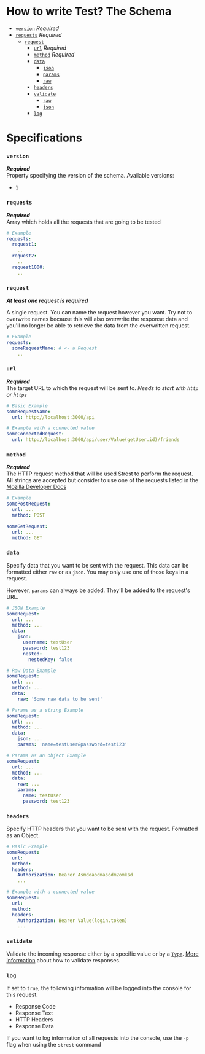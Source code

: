 # How to write Test? The Schema
- [`version`](#version) _Required_
- [`requests`](#requests) _Required_
  - [`request`](#request)
    - [`url`](#url) _Required_
    - [`method`](#method) _Required_
    - [`data`](#data)
      - [`json`](#data)
      - [`params`](#data)
      - [`raw`](#data)
    - [`headers`](#headers)
    - [`validate`](#validate)
      - [`raw`](#validate)
      - [`json`](#validate)
    - [`log`](#log)


# Specifications
### `version`
**_Required_**<br>
Property specifying the version of the schema. Available versions:
- `1`

### `requests`
**_Required_**<br>
Array which holds all the requests that are going to be tested
```yaml
# Example
requests:
  request1:
    ..
  request2:
    ..
  request1000:
    ..
```
### `request`
**_At least one request is required_**<br>

A single request. You can name the request however you want. Try not to overwrite names because
this will also overwrite the response data and you'll no longer be able to retrieve the data from the overwritten request.
```yaml
# Example
requests:
  someRequestName: # <- a Request
    ..
```
### `url`
**_Required_**<br>
The target URL to which the request will be sent to. _Needs to start with `http` or `https`_
```yaml
# Basic Example
someRequestName:
  url: http://localhost:3000/api

# Example with a connected value
someConnectedRequest:
  url: http://localhost:3000/api/user/Value(getUser.id)/friends
```
### `method`
**_Required_**<br>
The HTTP request method that will be used Strest to perform the request. All strings are accepted but consider to use one of the requests listed in the [Mozilla Developer Docs](https://developer.mozilla.org/en-US/docs/Web/HTTP/Methods)
```yaml
# Example
somePostRequest:
  url: ...
  method: POST

someGetRequest:
  url: ...
  method: GET
```

### `data`
Specify data that you want to be sent with the request. This data can be formatted either `raw` or as `json`. You may only use one of those keys in a request.

However, `params` can always be added. They'll be added to the request's URL.

```yaml
# JSON Example
someRequest:
  url: ...
  method: ...
  data:
    json:
      username: testUser
      password: test123
      nested:
        nestedKey: false

# Raw Data Example
someRequest:
  url: ...
  method: ...
  data:
    raw: 'Some raw data to be sent'

# Params as a string Example
someRequest:
  url: ...
  method: ...
  data:
    json: ...
    params: 'name=testUser&password=test123'

# Params as an object Example
someRequest:
  url: ...
  method: ...
  data:
    raw: ...
    params: 
      name: testUser
      password: test123
```
### `headers`
Specify HTTP headers that you want to be sent with the request. Formatted as an Object.
```yaml
# Basic Example
someRequest:
  url:
  method:
  headers:
    Authorization: Bearer Asmdoaodmasodm2omksd
    ...

# Example with a connected value
someRequest:
  url:
  method:
  headers:
    Authorization: Bearer Value(login.token)
    ...

```

### `validate`
Validate the incoming response either by a specific value or by a [`Type`](VALIDATION.md).
[More information](README.md#ResponseValidation) about how to validate responses.

### `log`
If set to `true`, the following information will be logged into the console for this request.
- Response Code
- Response Text
- HTTP Headers
- Response Data

If you want to log information of all requests into the console, use the `-p` flag when using the `strest` command